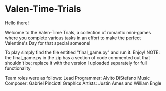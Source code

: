 # Valen-Time-Trials
Hello there! 

Welcome to the Valen-Time Trials, a collection of romantic mini-games where you complete various tasks in an effort to
make the perfect Valentine's Day for that special someone!

To play simply find the file entitled "final_game.py" and run it. Enjoy!
NOTE: the final_game.py in the zip has a section of code commented out that shouldn't be; replace it with the version I uploaded separately for full functionality

Team roles were as follows:
Lead Programmer: Alvito DiStefano
Music Composer: Gabriel Pinciotti
Graphics Artists: Justin Ames and William Engle



